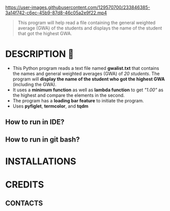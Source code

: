 https://user-images.githubusercontent.com/129570700/233846385-3a14f742-c6ec-45b9-87d8-46c05a2e9f22.mp4
> This program will help read a file containing the general weighted average (GWA) of the students and displays the name of the student that got the highest GWA.

# DESCRIPTION 📝
- This Python program reads a text file named **gwalist.txt** that contains the names and general weighted averages (GWA) of *20 students*. The program will **display the name of the student who got the highest GWA** (including the GWA).
- It uses a **minimum function** as well as **lambda function** to get *"1.00"* as the highest and compare the elements in the second.
- The program has a **loading bar feature** to initiate the program.
- Uses **pyfiglet**, **termcolor**, and **tqdm**

## How to run in IDE?
## How to run in git bash?
# INSTALLATIONS
# CREDITS
## CONTACTS
# 
